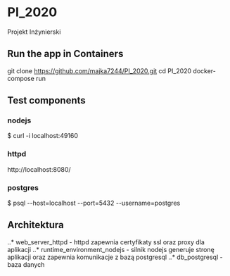 # PI_2020
Projekt Inżynierski 
## Run the app in Containers
git clone https://github.com/majka7244/PI_2020.git
cd PI_2020
docker-compose run 
## Test components
### nodejs 
$ curl -i localhost:49160
### httpd
http://localhost:8080/
### postgres 
$ psql --host=localhost --port=5432 --username=postgres

## Architektura
..* web_server_httpd - httpd zapewnia certyfikaty ssl oraz proxy dla aplikacji 
..* runtime_environment_nodejs - silnik nodejs generuje stronę aplikacji oraz zapewnia komunikacje z bazą postgresql
..* db_postgresql - baza danych 
